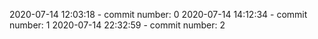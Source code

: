 2020-07-14 12:03:18 - commit number: 0
2020-07-14 14:12:34 - commit number: 1
2020-07-14 22:32:59 - commit number: 2
